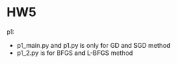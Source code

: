 # HW5

p1:
 - p1_main.py and p1.py is only for GD and SGD method
 - p1_2.py is for BFGS and L-BFGS method 
